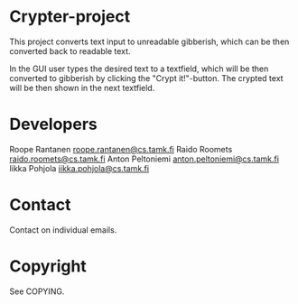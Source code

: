 Crypter-project
===============

This project converts text input to unreadable gibberish,
which can be then converted back to readable text.

In the GUI user types the desired text to a textfield, 
which will be then converted to gibberish by clicking 
the "Crypt it!"-button. The crypted text will be then 
shown in the next textfield.


Developers
==========

Roope Rantanen <roope.rantanen@cs.tamk.fi>
Raido Roomets <raido.roomets@cs.tamk.fi>
Anton Peltoniemi <anton.peltoniemi@cs.tamk.fi>
Iikka Pohjola <iikka.pohjola@cs.tamk.fi>

Contact
=======

Contact on individual emails.


Copyright
=========

See COPYING.
